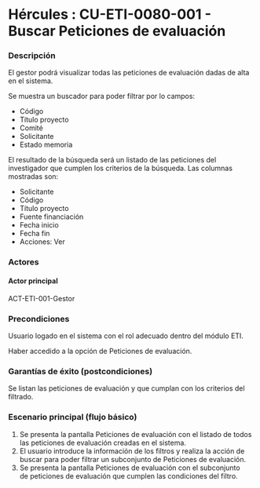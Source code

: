 # Hércules : CU\-ETI\-0080\-001 \- Buscar Peticiones de evaluación



### Descripción

El gestor podrá visualizar todas las peticiones de evaluación dadas de alta en el sistema.

Se muestra un buscador para poder filtrar por lo campos:

* Código
* Título proyecto
* Comité
* Solicitante
* Estado memoria

El resultado de la búsqueda será un listado de las peticiones del investigador que cumplen los criterios de la búsqueda. Las columnas mostradas son:

* Solicitante
* Código
* Título proyecto
* Fuente financiación
* Fecha inicio
* Fecha fin
* Acciones: Ver

### Actores

#### Actor principal

ACT\-ETI\-001\-Gestor

### Precondiciones

Usuario logado en el sistema con el rol adecuado dentro del módulo ETI.

Haber accedido a la opción de Peticiones de evaluación.

### Garantías de éxito (postcondiciones)

Se listan las peticiones de evaluación y que cumplan con los criterios del filtrado.

### Escenario principal (flujo básico)

1. Se presenta la pantalla Peticiones de evaluación con el listado de todos las peticiones de evaluación creadas en el sistema.
2. El usuario introduce la información de los filtros y realiza la acción de buscar para poder filtrar un subconjunto de Peticiones de evaluación.
3. Se presenta la pantalla Peticiones de evaluación con el subconjunto de peticiones de evaluación que cumplen las condiciones del filtro.




